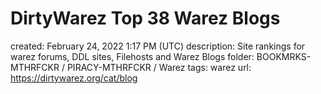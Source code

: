 # DirtyWarez Top 38 Warez Blogs

created: February 24, 2022 1:17 PM (UTC)
description: Site rankings for warez forums, DDL sites, Filehosts and Warez Blogs
folder: BOOKMRKS-MTHRFCKR / PIRACY-MTHRFCKR / Warez
tags: warez
url: https://dirtywarez.org/cat/blog